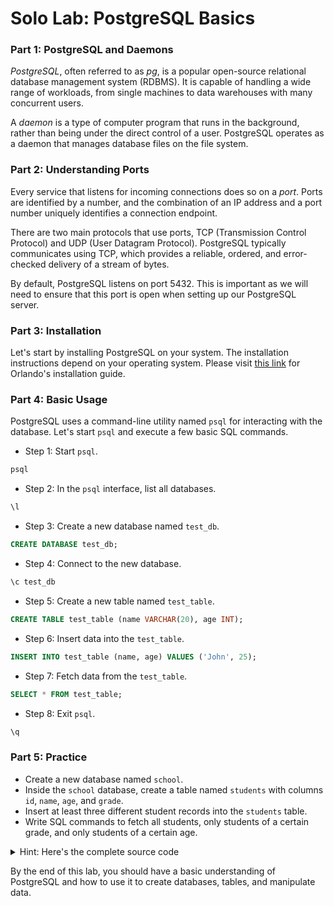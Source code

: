 # Solo Lab: PostgreSQL Basics

### Part 1: PostgreSQL and Daemons

_PostgreSQL_, often referred to as _pg_, is a popular open-source relational database management system (RDBMS). It is capable of handling a wide range of workloads, from single machines to data warehouses with many concurrent users.

A _daemon_ is a type of computer program that runs in the background, rather than being under the direct control of a user. PostgreSQL operates as a daemon that manages database files on the file system.

### Part 2: Understanding Ports

Every service that listens for incoming connections does so on a _port_. Ports are identified by a number, and the combination of an IP address and a port number uniquely identifies a connection endpoint.

There are two main protocols that use ports, TCP (Transmission Control Protocol) and UDP (User Datagram Protocol). PostgreSQL typically communicates using TCP, which provides a reliable, ordered, and error-checked delivery of a stream of bytes.

By default, PostgreSQL listens on port 5432. This is important as we will need to ensure that this port is open when setting up our PostgreSQL server.

### Part 3: Installation

Let's start by installing PostgreSQL on your system. The installation instructions depend on your operating system. Please visit [this link](https://gist.github.com/orlandocaraballo/95f1f9f33c93df4e75d4b230a1290cfa) for Orlando's installation guide.

### Part 4: Basic Usage

PostgreSQL uses a command-line utility named `psql` for interacting with the database. Let's start `psql` and execute a few basic SQL commands.

- Step 1: Start `psql`.

```bash
psql
```

- Step 2: In the `psql` interface, list all databases.

```SQL
\l
```

- Step 3: Create a new database named `test_db`.

```SQL
CREATE DATABASE test_db;
```

- Step 4: Connect to the new database.

```SQL
\c test_db
```

- Step 5: Create a new table named `test_table`.

```SQL
CREATE TABLE test_table (name VARCHAR(20), age INT);
```

- Step 6: Insert data into the `test_table`.

```SQL
INSERT INTO test_table (name, age) VALUES ('John', 25);
```

- Step 7: Fetch data from the `test_table`.

```SQL
SELECT * FROM test_table;
```

- Step 8: Exit `psql`.

```SQL
\q
```

### Part 5: Practice

- Create a new database named `school`.
- Inside the `school` database, create a table named `students` with columns `id`, `name`, `age`, and `grade`.
- Insert at least three different student records into the `students` table.
- Write SQL commands to fetch all students, only students of a certain grade, and only students of a certain age.

<details>
<summary>Hint: Here's the complete source code</summary>

```SQL
-- Start psql and create the school database
CREATE DATABASE school;
\c school

-- Create the students table
CREATE TABLE students (
    id SERIAL PRIMARY KEY,
    name VARCHAR(50),
    age INT,
    grade INT
);

-- Insert student records
INSERT INTO students (name, age, grade) VALUES ('John', 15, 10);
INSERT INTO students (name, age, grade) VALUES ('Emma', 14, 9);
INSERT INTO students (name, age, grade) VALUES ('Oliver', 16, 11);

-- Fetch all students
SELECT * FROM students;

-- Fetch students of a certain grade
SELECT * FROM students WHERE grade = 10;

-- Fetch students of a certain age
SELECT * FROM students WHERE age = 15;

-- Exit psql
\q
```

</details>

By the end of this lab, you should have a basic understanding of PostgreSQL and how to use it to create databases, tables, and manipulate data.
